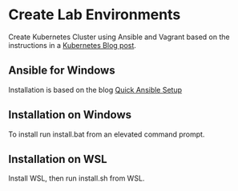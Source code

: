 # Create Lab Environments
Create Kubernetes Cluster using Ansible and Vagrant
based on the instructions in a
[Kubernetes Blog post](https://kubernetes.io/blog/2019/03/15/kubernetes-setup-using-ansible-and-vagrant/).

## Ansible for Windows

Installation is based on the blog
[Quick Ansible Setup](https://www.arsano.ninja/2020/09/18/simple-ansible-setup-with-cygwin/)

## Installation on Windows

To install run install.bat from an elevated command prompt.

## Installation on WSL

Install WSL, then run install.sh from WSL.
